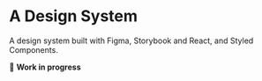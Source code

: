 # A Design System

A design system built with Figma, Storybook and React, and Styled Components. 

🌊 **Work in progress** 